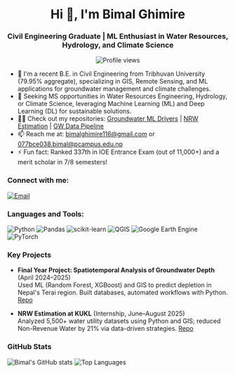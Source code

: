 <!-- Header with centered name and bio -->
<h1 align="center">Hi 👋, I'm Bimal Ghimire</h1>
<h3 align="center">Civil Engineering Graduate | ML Enthusiast in Water Resources, Hydrology, and Climate Science</h3>

<p align="center">
  <img src="https://komarev.com/ghpvc/?username=BimalGhimire38&label=Profile%20views&color=0e75b6&style=flat" alt="Profile views" />
</p>

- 🌱 I'm a recent B.E. in Civil Engineering from Tribhuvan University (79.95% aggregate), specializing in GIS, Remote Sensing, and ML applications for groundwater management and climate challenges.
- 🔭 Seeking MS opportunities in Water Resources Engineering, Hydrology, or Climate Science, leveraging Machine Learning (ML) and Deep Learning (DL) for sustainable solutions.
- 👨‍💻 Check out my repositories: [Groundwater ML Drivers](https://github.com/BimalGhimire38/Machine_Learning-Application-in-Ground-Water-Level-Drivers) | [NRW Estimation](https://github.com/BimalGhimire38/NRW-Estimation-and-Scenario-Analysis) | [GW Data Pipeline](https://github.com/BimalGhimire38/gw-data-filter-clean-merge)
- 📫 Reach me at: bimalghimire116@gmail.com or 077bce038.bimal@pcampus.edu.np
- ⚡ Fun fact: Ranked 337th in IOE Entrance Exam (out of 11,000+) and a merit scholar in 7/8 semesters!

<h3 align="left">Connect with me:</h3>
<p align="left">
  <a href="mailto:077bce038.bimal@pcampus.edu.np"><img src="https://img.shields.io/badge/Email-Contact-blue?style=flat&logo=gmail" alt="Email" /></a>
</p>

<h3 align="left">Languages and Tools:</h3>
<p align="left">
  <img src="https://img.shields.io/badge/Python-Expert-yellow?style=flat&logo=python" alt="Python" />
  <img src="https://img.shields.io/badge/Pandas-Data%20Analysis-blue?style=flat&logo=pandas" alt="Pandas" />
  <img src="https://img.shields.io/badge/scikit--learn-ML-orange?style=flat&logo=scikitlearn" alt="scikit-learn" />
  <img src="https://img.shields.io/badge/QGIS-GIS-green?style=flat&logo=qgis" alt="QGIS" />
  <img src="https://img.shields.io/badge/Google%20Earth%20Engine-Remote%20Sensing-brightgreen?style=flat&logo=google-earth" alt="Google Earth Engine" />
  <img src="https://img.shields.io/badge/PyTorch-DL-red?style=flat&logo=pytorch" alt="PyTorch" />
</p>

### Key Projects
- **Final Year Project: Spatiotemporal Analysis of Groundwater Depth** (April 2024–2025)  
  Used ML (Random Forest, XGBoost) and GIS to predict depletion in Nepal's Terai region. Built databases, automated workflows with Python. [Repo](https://github.com/BimalGhimire38/Machine_Learning-Application-in-Ground-Water-Level-Drivers)

- **NRW Estimation at KUKL** (Internship, June–August 2025)  
  Analyzed 5,500+ water utility datasets using Python and GIS; reduced Non-Revenue Water by 21% via data-driven strategies. [Repo](https://github.com/BimalGhimire38/NRW-Estimation-and-Scenario-Analysis)

### GitHub Stats
![Bimal's GitHub stats](https://github-readme-stats.vercel.app/api?username=BimalGhimire38&show_icons=true&theme=radical)
![Top Languages](https://github-readme-stats.vercel.app/api/top-langs/?username=BimalGhimire38&layout=compact&theme=radical)

<!-- Add more sections like Education or Awards if space allows -->
